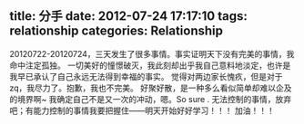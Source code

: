 title: 分手
date: 2012-07-24 17:17:10
tags: relationship
categories: Relationship
---

20120722-20120724，三天发生了很多事情。事实证明天下没有完美的事情，我命中注定孤独。
一切美好的憧憬破灭，我此刻却出乎我自己意料地淡定，也许是我早已承认了自己永远无法得到幸福的事实。
觉得对两边家长愧疚，但是对于zq，我尽力了。抱歉，我也不完美。
好聚好散，是一种多么看似简单却难以企及的境界啊~
我确定自己不是又一次的冲动，嗯。So sure .
无法控制的事情，放弃吧；有能力控制的事情我要把握住——明天开始好好学习！！！
加油！！！

